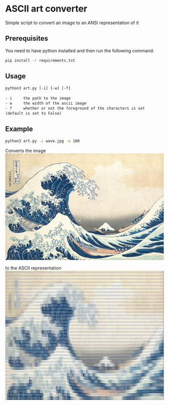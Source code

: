 # ASCII art converter


Simple script to convert an image to an ANSI representation of it

Prerequisites
-
You need to have python installed and then run the following command:

```bash
pip install -r requirements.txt
```

Usage
-
```
python3 art.py [-i] [-w] [-f]

- i     the path to the image
- w     the width of the ascii image
- f     whether or not the foreground of the characters is set (default is set to False)
```

Example
-
```bash
python3 art.py -i wave.jpg -w 100
```
Converts the image
![Wave](wave.jpg)

to the ASCII representation
![Wave_ascii](ascii_wave.jpg)

